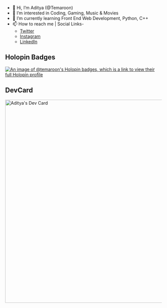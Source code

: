 - 👋 Hi, I’m Aditya (@Temaroon)
- 👀 I’m interested in Coding, Gaming, Music & Movies
- 🌱 I’m currently learning Front End Web Development, Python, C++
- 📫 How to reach me | Social Links-
  - [Twitter](https://twitter.com/Tema_roon)
  - [Instagram](https://www.instagram.com/aditya.found/)
  - [LinkedIn](https://www.linkedin.com/in/aditya-2k23/) 
## Holopin Badges  
[![An image of @temaroon's Holopin badges, which is a link to view their full Holopin profile](https://holopin.me/temaroon)](https://holopin.io/@temaroon)

## DevCard
<a href="https://app.daily.dev/temaroon"><img src="https://api.daily.dev/devcards/v2/doEF1ufnfbnkiVoA2dRew.png?type=wide&r=nsw" width="652" alt="Aditya's Dev Card"/></a>
<!---
Temaroon/Temaroon is a ✨ special ✨ repository because its `README.md` (this file) appears on your GitHub profile.
You can click the Preview link to take a look at your changes.
--->
